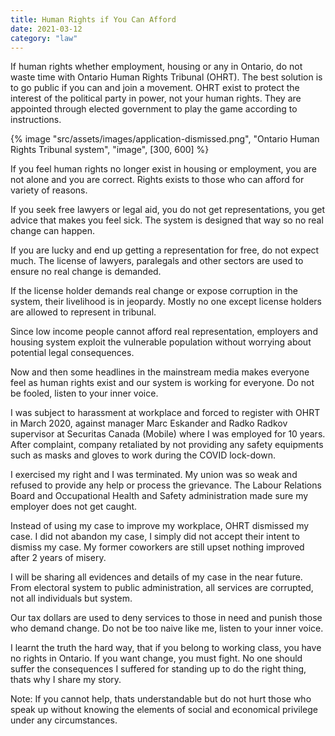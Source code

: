 ```yaml
---
title: Human Rights if You Can Afford
date: 2021-03-12
category: "law"
---
```


If human rights whether employment, housing or any in Ontario, do not waste time with Ontario Human Rights Tribunal (OHRT). The best solution is to go public if you can and join a movement. OHRT exist to protect the interest of the political party in power, not your human rights. They are appointed through elected government to play the game according to instructions.

<!-- excerpt -->

{% image "src/assets/images/application-dismissed.png", "Ontario Human Rights Tribunal system", "image", [300, 600] %}

If you feel human rights no longer exist in housing or employment, you are not alone and you are correct. Rights exists to those who can afford for variety of reasons.

If you seek free lawyers or legal aid, you do not get representations, you get advice that makes you feel sick. The system is designed that way so no real change can happen.

If you are lucky and end up getting a representation for free, do not expect much. The license of lawyers, paralegals and other sectors are used to ensure no real change is demanded.

If the license holder demands real change or expose corruption in the system, their livelihood is in jeopardy. Mostly no one except license holders are allowed to represent in tribunal.

Since low income people cannot afford real representation, employers and housing system exploit the vulnerable population without worrying about potential legal consequences.

Now and then some headlines in the mainstream media makes everyone feel as human rights exist and our system is working for everyone. Do not be fooled, listen to your inner voice.

I was subject to harassment at workplace and forced to register with OHRT in March 2020, against manager Marc Eskander and Radko Radkov supervisor at Securitas Canada (Mobile) where I was employed for 10 years. After complaint, company retaliated by not providing any safety equipments such as masks and gloves to work during the COVID lock-down.

I exercised my right and I was terminated. My union was so weak and refused to provide any help or process the grievance. The Labour Relations Board and Occupational Health and Safety administration made sure my employer does not get caught.

Instead of using my case to improve my workplace, OHRT dismissed my case. I did not abandon my case, I simply did not accept their intent to dismiss my case. My former coworkers are still upset nothing improved after 2 years of misery.

I will be sharing all evidences and details of my case in the near future. From electoral system to public administration, all services are corrupted, not all individuals but system.

Our tax dollars are used to deny services to those in need and punish those who demand change. Do not be too naive like me, listen to your inner voice.

I learnt the truth the hard way, that if you belong to working class, you have no rights in Ontario. If you want change, you must fight. No one should suffer the consequences I suffered for standing up to do the right thing, thats why I share my story.

Note: If you cannot help, thats understandable but do not hurt those who speak up without knowing the elements of social and economical privilege under any circumstances.
